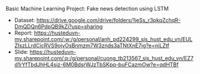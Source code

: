 Basic Machine Learning Project: Fake news detection using LSTM
  - Dataset: https://drive.google.com/drive/folders/1jeSs_r3pkqZchqR-DmQDQn6PdpQB9kZi?usp=sharing
  - Report: https://husteduvn-my.sharepoint.com/:w:/g/personal/anh_pd224299_sis_hust_edu_vn/EULZIszLLrdCicRVS9ojvOsBnmzm7W3znds3aTNtXnE7ig?e=niLZtf
  - Slide: https://husteduvn-my.sharepoint.com/:p:/g/personal/cuong_tb213567_sis_hust_edu_vn/EZ7d1rYfTbdJhHL4siz-6M0BdsrWJzTbSKpq-buFCazmOw?e=qdHTBf
